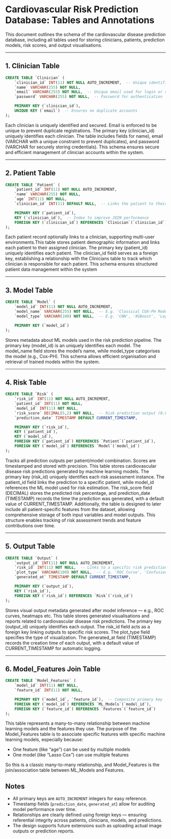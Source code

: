 
# Cardiovascular Risk Prediction Database: Tables and Annotations

This document outlines the schema of the cardiovascular disease prediction database, including all tables used for storing clinicians, patients, prediction models, risk scores, and output visualisations.

---

## 1. Clinician Table
```sql
CREATE TABLE `Clinician` (
    `clinician_id` INT(11) NOT NULL AUTO_INCREMENT,  -- Unique identifier for each clinician
    `name` VARCHAR(255) NOT NULL,
    `email` VARCHAR(255) NOT NULL,  -- Unique email used for login or reference
    `password` VARCHAR(255) NOT NULL,  -- Password for authentication

    PRIMARY KEY (`clinician_id`),
    UNIQUE KEY (`email`)  -- Ensures no duplicate accounts
);
```
Each clinician is uniquely identified and secured. Email is enforced to be unique to prevent duplicate registrations. The primary key (clinician_id) uniquely identifies each clinician. The table includes fields for name), email (VARCHAR with a unique constraint to prevent duplicates), and password (VARCHAR for securely storing credentials). This schema ensures secure and efficient management of clinician accounts within the system. 

---

## 2. Patient Table
```sql
CREATE TABLE `Patient` (
    `patient_id` INT(11) NOT NULL AUTO_INCREMENT,
    `name` VARCHAR(255) NOT NULL,
    `age` INT(11) NOT NULL,
    `clinician_id` INT(11) DEFAULT NULL,  -- Links the patient to their assigned clinician

    PRIMARY KEY (`patient_id`),
    KEY (`clinician_id`),  -- Index to improve JOIN performance
    FOREIGN KEY (`clinician_id`) REFERENCES `Clinician`(`clinician_id`)
);
```
Each patient record optionally links to a clinician, supporting multi-user environments.This table stores patient demographic information and links each patient to their assigned clinician. The primary key (patient_id) uniquely identifies each patient. The clinician_id field serves as a foreign key, establishing a relationship with the Clinicians table to track which clinician is responsible for each patient. This schema ensures structured patient data management within the system

---

## 3. Model Table
```sql
CREATE TABLE `Model` (
    `model_id` INT(11) NOT NULL AUTO_INCREMENT,
    `model_name` VARCHAR(255) NOT NULL,  -- E.g. 'Classical COX-PH Model', 'Elastic Net COX-PH' 
    `model_type` VARCHAR(100) NOT NULL,  -- E.g. 'CNN', 'XGBoost', 'Logistic Regression'

    PRIMARY KEY (`model_id`)
);
```
Stores metadata about ML models used in the risk prediction pipeline. The primary key (model_id) is an uniquely identifies each model. The model_name field stores the model’s name, while model_type categorises the model (e.g., Cox-PH). This schema allows efficient organisation and retrieval of trained models within the system.

---

## 4. Risk Table
```sql
CREATE TABLE `Risk` (
    `risk_id` INT(11) NOT NULL AUTO_INCREMENT,
    `patient_id` INT(11) NOT NULL,
    `model_id` INT(11) NOT NULL,
    `risk_score` DECIMAL(5,2) NOT NULL,  -- Risk prediction output (0.00 to 100.00)
    `prediction_date` TIMESTAMP DEFAULT CURRENT_TIMESTAMP,

    PRIMARY KEY (`risk_id`),
    KEY (`patient_id`),
    KEY (`model_id`),
    FOREIGN KEY (`patient_id`) REFERENCES `Patient`(`patient_id`),
    FOREIGN KEY (`model_id`) REFERENCES `Model`(`model_id`)
);
```
Tracks all prediction outputs per patient/model combination. Scores are timestamped and stored with precision. This table stores cardiovascular disease risk predictions generated by machine learning models. The primary key (risk_id) uniquely identifies each risk assessment instance. The patient_id field links the prediction to a specific patient, while model_id  references the ML model used for risk estimation. The risk_score field (DECIMAL) stores the predicted risk percentage, and prediction_date (TIMESTAMP) records the time the prediction was generated, with a default value of CURRENT_TIMESTAMP. Additionally, the table is designed to later include all patient-specific features from the dataset, allowing comprehensive storage of both input variables and model outputs. This structure enables tracking of risk assessment trends and feature contributions over time.

---

## 5. Output Table
```sql
CREATE TABLE `Output` (
    `output_id` INT(11) NOT NULL AUTO_INCREMENT,
    `risk_id` INT(11) NOT NULL,  -- Links to a specific risk prediction
    `plot_type` VARCHAR(100) NOT NULL,  -- E.g. 'ROC Curve', 'Confusion Matrix'
    `generated_at` TIMESTAMP DEFAULT CURRENT_TIMESTAMP,

    PRIMARY KEY (`output_id`),
    KEY (`risk_id`),
    FOREIGN KEY (`risk_id`) REFERENCES `Risk`(`risk_id`)
);
```
Stores visual output metadata generated after model inference — e.g., ROC curves, heatmaps etc. This table stores generated visualisations and reports related to cardiovascular disease risk predictions. The primary key (output_id)  uniquely identifies each output. The risk_id field  acts as a foreign key linking outputs to specific risk scores. The plot_type field specifies the type of visualization. The generated_at field (TIMESTAMP) records the creation time of each output, with a default value of CURRENT_TIMESTAMP for automatic logging.

---

## 6. Model_Features Join Table
```sql
CREATE TABLE `Model_Features` (
    `model_id` INT(11) NOT NULL,
    `feature_id` INT(11) NOT NULL,

    PRIMARY KEY (`model_id`, `feature_id`),  -- Composite primary key
    FOREIGN KEY (`model_id`) REFERENCES `ML_Models`(`model_id`),
    FOREIGN KEY (`feature_id`) REFERENCES `Features`(`feature_id`)
);
```
This table represents a many-to-many relationship between machine learning models and the features they use. The purpose of the Model_Features table is to associate specific features with specific machine learning models, especially because:
- One feature (like “age”) can be used by multiple models
- One model (like “Lasso Cox”) can use multiple features

So this is a classic many-to-many relationship, and Model_Features is the join/association table between ML_Models and Features.

## Notes
- All primary keys are `AUTO_INCREMENT` integers for easy reference.
- Timestamp fields (`prediction_date`, `generated_at`) allow for auditing model performance over time.
- Relationships are clearly defined using foreign keys — ensuring referential integrity across patients, clinicians, models, and predictions.
- The design supports future extensions such as uploading actual image outputs or prediction reports.
